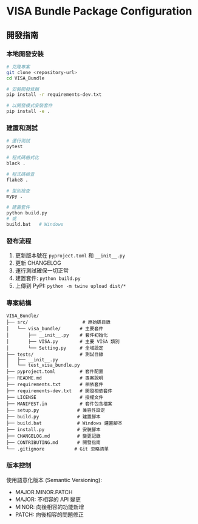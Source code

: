 # VISA Bundle Package Configuration

## 開發指南

### 本地開發安裝
```bash
# 克隆專案
git clone <repository-url>
cd VISA_Bundle

# 安裝開發依賴
pip install -r requirements-dev.txt

# 以開發模式安裝套件
pip install -e .
```

### 建置和測試
```bash
# 運行測試
pytest

# 程式碼格式化
black .

# 程式碼檢查
flake8 .

# 型別檢查
mypy .

# 建置套件
python build.py
# 或
build.bat   # Windows
```

### 發布流程
1. 更新版本號在 `pyproject.toml` 和 `__init__.py`
2. 更新 CHANGELOG
3. 運行測試確保一切正常
4. 建置套件: `python build.py`
5. 上傳到 PyPI: `python -m twine upload dist/*`

### 專案結構
```
VISA_Bundle/
├── src/                    # 原始碼目錄
│   └── visa_bundle/       # 主要套件
│       ├── __init__.py    # 套件初始化
│       ├── VISA.py        # 主要 VISA 類別
│       └── Setting.py     # 全域設定
├── tests/                 # 測試目錄
│   ├── __init__.py
│   └── test_visa_bundle.py
├── pyproject.toml         # 套件配置
├── README.md              # 專案說明
├── requirements.txt       # 相依套件
├── requirements-dev.txt   # 開發相依套件
├── LICENSE                # 授權文件
├── MANIFEST.in            # 套件包含檔案
├── setup.py              # 兼容性設定
├── build.py              # 建置腳本
├── build.bat             # Windows 建置腳本
├── install.py            # 安裝腳本
├── CHANGELOG.md          # 變更記錄
├── CONTRIBUTING.md       # 開發指南
└── .gitignore           # Git 忽略清單
```

### 版本控制
使用語意化版本 (Semantic Versioning):
- MAJOR.MINOR.PATCH
- MAJOR: 不相容的 API 變更
- MINOR: 向後相容的功能新增
- PATCH: 向後相容的問題修正
